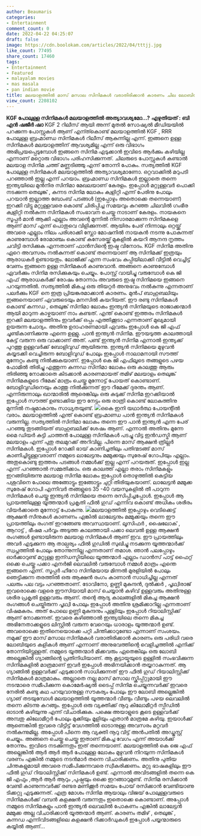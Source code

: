 ```yaml
---
author: Beaumaris
categories:
- Entertainment
comment_count: 0
date: 2022-04-22 04:25:07
draft: false
image: https://cdn.boolokam.com/articles/2022/04/tttjj.jpg
like_count: 77495
share_count: 17460
tags:
- Entertainment
- Featured
- malayalam movies
- mas masala
- pan indian movie
title: മലയാളത്തിൽ മാസ് മസാല സിനിമകൾ വരാതിരിക്കാൻ കാരണം ചില ലോബിയുടെ കളികളോ ?
view_count: 2208102
---
```


**KGF പോലുള്ള സിനിമകൾ മലയാളത്തിൽ അത്യാവശ്യമോ...?** **എഴുതിയത് : ബി എൻ ഷജീർ ഷാ** KGF 2 റിലീസ് ആയി അന്ന് മുതൽ സോഷ്യൽ മീഡിയയിൽ പറക്കുന്ന പോസ്റ്റുകൾ ആണ് എന്ത്കൊണ്ട് മലയാളത്തിൽ KGF , RRR പോലുള്ള ബ്രഹ്മാണ്ഡ സിനിമകൾ റിലീസ് ആകുന്നില്ല എന്ന്. ഇങ്ങനെ ഉള്ള സിനിമകൾ മലയാളത്തിന് ആവശ്യമില്ല എന്ന് ഒരു വിഭാഗം അഭിപ്രയപ്പെടുമ്പോൾ ഇങ്ങനെ സിനിമ എടുക്കാൻ ഇവിടെ ആർക്കും കഴിയില്ല എന്നാണ് മറ്റൊരു വിഭാഗം പരിഹസിക്കുന്നത്. ചിലരുടെ പോസ്റ്റുകൾ കണ്ടാൽ മലയാള സിനിമ ചത്ത് മണ്ണടിഞ്ഞു എന്ന് തോന്നി പോകും. സത്യത്തിൽ KGF പോലുള്ള സിനിമകൾ മലയാളത്തിൽ അത്യാവശ്യമാണോ. ഒറ്റവാക്കിൽ മറുപടി പറഞ്ഞാൽ ഇല്ല എന്ന് പറയാം. ബ്രഹ്മാണ്ഡ സിനിമകൾ ഇല്ലാതെ തന്നെ ഇന്ത്യയിലെ മുൻനിര സിനിമാ മേഖലയാണ് കേരളം. ഇപ്പോൾ മറ്റുള്ളവർ പൊക്കി നടക്കുന്ന തെലുങ്ക് , കന്നട സിനിമ ലോകം ക്വളിറ്റി എന്ന് പേരിനു പോലും പറയാൻ ഇല്ലാത്ത ബോംബ് പടങ്ങൾ (ഇപ്പോഴും അതൊക്കെ തന്നെയാണ്) ഇറക്കി വിട്ടു മറ്റുള്ളവരെ കൊണ്ട് ചിരിപ്പിച്ച സമയവും കുറഞ്ഞ ചിലവിൽ ഗംഭീര ക്വളിറ്റി നൽകുന്ന സിനിമകൾ സംഭാവന ചെയ്ത നാടാണ് കേരളം. നായകനെ സൂപ്പർ മാൻ ആക്കി എല്ലാം അവന്റെ മുന്നിൽ നിസാരമാക്കുന്ന സിനിമകളെ ആണ് മാസ് എന്ന് പൊതുവെ വിളിക്കുന്നത്. ആയിരം പേര് നിന്നാലും ഒറ്റയ്ക്ക് അവരെ എല്ലാം നിലം പരിശാക്കി സ്ലോ മോഷനിൽ നായകൻ നടന്നു പോകുന്നത് കാണുമ്പോൾ രോമാഞ്ചം കൊണ്ട് കസേരയ്ക്ക് മുകളിൽ കയറി ആനന്ദ നൃത്തം ചവിട്ടി രസിക്കുക എന്നതാണ് ഫാൻസിന്റെ ഇഷ്ട വിനോദം. KGF സിനിമ അതിനു ഏറെ അവസരം നൽകുന്നത് കൊണ്ട് തന്നെയാണ് ആ സിനിമക്ക് ഇത്രയും ആരാധകർ ഉണ്ടായതും. ലോജിക്ക് എന്ന സംഭവം കുപ്പിയിലാക്കി വീട്ടിൽ വെച്ചിട്ട് വേണം ഇങ്ങനെ ഉള്ള സിനിമകൾ കാണുവാൻ. അങ്ങനെ കാണുമ്പോൾ ഏവർക്കും സിനിമ രസിക്കുകയും ചെയ്യും. പോസ്റ്റ് വായിച്ചു വരുമ്പോൾ കെ ജി എഫ് ആരാധകർക്ക് രോഷം തോന്നാം അവരുടെ ഇഷ്ട സിനിമയെ ഇങ്ങനെ പറയുന്നതിൽ. സത്യത്തിൽ മികച്ച ഒരു തിയറ്റർ അനുഭവം നൽകുന്നു എന്നതാണ് പലർക്കും KGF നെ ഇത്ര പ്രിയങ്കരമാക്കാൻ കാരണം. മുൻപ് ബാഹുബലിയും ഇങ്ങനെയാണ് ഏവരുടെയും മനസിൽ കയറിയത്. ഈ രണ്ടു സിനിമകൾ കൊണ്ട് കന്നഡ , തെലുങ്ക് സിനിമാ ലോകം ഇന്ത്യൻ സിനിമയുടെ രാജാക്കന്മാർ ആയി മാറുന്ന കാഴ്ചയാണ് നാം കണ്ടത്. എന്ത് കൊണ്ട് ഇത്തരം സിനിമകൾ ഇറക്കി മലയാളത്തിനും ഇവർക്ക് ഒപ്പം എത്തിക്കൂടാ എന്നതാണ് മുഖ്യമായി ഉയരുന്ന ചോദ്യം. അതിനു ഉദാഹരണമായി ഏവരും ഇപ്പോൾ കെ ജി എഫ് ചൂണ്ടികാണിക്കുന്നു എന്നെ ഉള്ളു. പാൻ ഇന്ത്യൻ സിനിമ. ഈയടുത്ത കാലത്തായി കേട്ട് വരുന്ന ഒരു വാക്കാണ് അത്. പണ്ട് ഇന്ത്യൻ സിനിമ എന്നാൽ ഇന്ത്യക്ക് പുറത്തു ഉള്ളവർക്ക് ബോളിവുഡ് ആയിരുന്നു. ഇന്ത്യൻ സിനിമയെ മുഴുവൻ കയ്യടക്കി വെച്ചിരുന്ന ബോളിവുഡ് പോലും ഇപ്പോൾ നാലാമനായി സൗത്ത് മുന്നേറ്റം കണ്ടു നിൽക്കുകയാണ്. ഇപ്പോൾ കെ ജി എഫിലൂടെ തങ്ങളുടെ പഴയ ഫോമിൽ തിരിച്ചു എത്തുന്ന കന്നഡ സിനിമാ ലോകം ഒരു കാലത്തു ആരും തിരിഞ്ഞു നോക്കാതെ കിടക്കാൻ കാരണമായത് തമിഴ് മലയാളം തെലുങ്ക് സിനിമകളുടെ റീമേക് മാത്രം ചെയ്തു മുന്നോട്ട് പോയത് കൊണ്ടാണ്. ബോളിവുഡിനെയും കാത്തു നിൽക്കുന്നത് ഈ റീമേക്ക് ദുരന്തം ആണ്. എന്നിരുന്നാലും ഖാന്മാരിൽ ആരെങ്കിലും ഒരു കുടുക്ക് സിനിമ ഇറക്കിയാൽ ഇപ്പോൾ സൗത്ത് ഉണ്ടാക്കിയ ഈ നേട്ടം ഒരു രാത്രി കൊണ്ട് ലോകത്തിനു മുന്നിൽ നഷ്ടമാകാനും സാധ്യതയുണ്ട്. ![](https://cdn.boolokam.com/articles/2022/04/tttjj.jpg)ഒകെ ഇനി യഥാർത്ഥ പോയന്റിൽ വരാം. മലയാളത്തിൽ എന്ത് കൊണ്ട് ബ്രഹ്മാണ്ഡ പാൻ ഇന്ത്യൻ സിനിമകൾ വരുന്നില്ല. സത്യത്തിൽ സിനിമാ ലോകം തന്നെ ഈ പാൻ ഇന്ത്യൻ എന്ന പേര് പറഞ്ഞു തുടങ്ങിയത് ബാഹുബലിക്ക് ശേഷം ആണ്. എന്നാൽ അതിനും മുന്നേ മൈ ഡിയർ കുട്ടി ചാത്തൻ പോലുള്ള സിനിമകൾ പടച്ചു വിട്ട ഇൻഡസ്ട്രി ആണ് മലയാളം എന്ന് പുതു തലമുറക്ക് അറിവില്ല. പിന്നെ മാസ് ആക്ഷൻ ത്രില്ലർ സിനിമകൾ. ഇപ്പോൾ റോക്കി ഭായ് കാണിച്ചതിലും പതിന്മടങ്ങ് മാസ് കാണിച്ചിട്ടുള്ളവരാണ് നമ്മുടെ ലാലേട്ടനും മമ്മുക്കയും സുരേഷ് ഗോപിയും എല്ലാം. അതുകൊണ്ടു ഇത്തരം പടങ്ങൾ നമ്മൾക്ക് ഇല്ല എന്ന് പറയരുത്. ഇപ്പോൾ ഇല്ല എന്ന് പറഞ്ഞാൽ സമ്മതിക്കാം. ഒരു കാലത്ത് എല്ലാ തരാം സിനിമകളും ഇറങ്ങിയിരുന്നു മലയാള സിനിമ ലോകം ഇപ്പോൾ തൊഴുത്തിൽ കെട്ടിയ പശുവിനെ പോലെ അങ്ങോട്ടും ഇങ്ങോട്ടും ചുറ്റി തിരിയുകയാണ്. ലാലേട്ടൻ മമ്മുക്ക സുരേഷ് ഗോപി എന്നിവർ തങ്ങളുടെ 35 -40 വയസുകളിൽ തീ പാറുന്ന സിനിമകൾ ചെയ്തു ഇന്ത്യൻ സിനിമയെ തന്നെ രസിപ്പിച്ചപ്പോൾ. ഇപ്പോൾ ആ പ്രായത്തിലുള്ള യൂത്തന്മാർ പ്രകൃതി ഫീൽ ഗുഡ് എന്നിവ കൊണ്ട് അധികം ശരീരം വിയർക്കാതെ മുന്നോട്ട് പോകുന്നു. ![](https://cdn.boolokam.com/articles/2022/04/fff.webp)മലയാളത്തിൽ ഇപ്പോഴും വെടിക്കെട്ട് ആക്ഷൻ സീനുകൾ കാണണം എങ്കിൽ ലാലേട്ടനും മമ്മുക്കയും തന്നെ ഈ പ്രായത്തിലും രംഗത് ഇറങ്ങേണ്ട അവസ്ഥയാണ്. ലൂസിഫർ , ഷൈലോക് , ആറാട്ട് , ഭീഷമ പർവ്വം അടുത്ത കാലത്തായി പക്കാ ലെവൽ ഉള്ള ആക്ഷൻ രംഗങ്ങൾ ഉണ്ടായിരുന്ന മലയാള സിനിമകൾ ആണ് ഇവ. ഈ പ്രായത്തിലും അവർ എടുക്കുന്ന ആ താല്പര്യം ഫീൽ ഗുഡിൽ സുഖിച്ചു നടക്കുന്ന യൂത്തന്മാർക്ക് സ്വപ്നത്തിൽ പോലും തോന്നുന്നില്ല എന്നതാണ് തമാശ. ഞാൻ പലപ്പോഴും ഓർക്കാറുണ്ട് മറ്റുള്ള ഇന്ഡസ്ട്രിയിലെ യൂത്തന്മാർ എല്ലാം ഡാൻസ് പാട്ട് ഫൈറ്റ് ഒക്കെ ചെയ്തു പക്കാ എനർജി ലെവലിൽ വരുമ്പോൾ നമ്മൾ മാത്രം എന്തെ ഇങ്ങനെ എന്ന്. സൂപ്പർ ഹീറോ സിനിമയായ മിന്നൽ മുരളിയിൽ പോലും ഞെട്ടിക്കുന്ന തരത്തിൽ ഒരു ആക്ഷൻ രംഗം കാണാൻ സാധിച്ചില്ല എന്നത് പലരും പല വട്ടം പറഞ്ഞതാണ്. ടോവിനോ, ഉണ്ണി മുകുന്ദൻ, ദുൽക്കർ , പൃഥ്വിരാജ് ഇവരൊക്കെ വളരെ ഈസിയായി മാസ് ചെയ്യാൻ കഴിവ് ഉള്ളവരും അതിനുള്ള ശരീര പ്രകൃതി ഉള്ളവരും ആണ്. തന്റെ ആദ്യ കാലങ്ങളിൽ മികച്ച ആക്ഷൻ രംഗങ്ങൾ ചെയ്തിരുന്ന പൃഥ്വി പോലും ഇപ്പോൾ അതിനു ശ്രമിക്കാറില്ല എന്നതാണ് വിഷമകരം. അത് പോലെ ഉണ്ണി മുകുന്ദനും പുള്ളിയും ഇപ്പോൾ റിയാലിസ്റ്റിക്ക് ആണ് നോക്കുന്നത്. ഇവരെ കഴിഞ്ഞാൽ ഇന്ത്യയിലെ തന്നെ മികച്ച അഭിനേതാക്കളുടെ ലിസ്റ്റിൽ വരുന്ന വേറെയും ധാരാളം യൂത്തന്മാർ ഉണ്ട്. അവരൊക്കെ ഇതിനെയൊക്കെ പറ്റി ചിന്തിക്കാറുണ്ടോ എന്നാണ് സംശയം. നമുക്ക് ഈ മാസ് മസാല സിനിമകൾ വരാതിരിക്കാൻ കാരണം ഒരു പരിധി വരെ ലോബിയുടെ കളികൾ ആണ് എന്നാണ് അനുഭവത്തിന്റെ വെളിച്ചത്തിൽ എനിക്ക് തോന്നിയിട്ടുള്ളത്. നമ്മുടെ യൂത്തന്മാർ മിക്കവരും ഏതെങ്കിലും ഒരു ലോബി അല്ലെങ്കിൽ ഗ്യാങ്ങിന്റെ പ്രതിനിധിയാണ്. ആ കൂട്ടായ്മയുടെ ഉള്ളിൽ സംഭവിക്കുന്ന സിനിമകളിൽ മാത്രമാണ് ഇവർ ഇപ്പോൾ അഭിനയിക്കാൻ തയ്യറാകുന്നത്. ആ ഗ്യാങ്ങിൽ ഉള്ളവർക്ക് എടുക്കാൻ സാധിക്കുന്നത് ഈ ഫീൽ ഗുഡ് റിയാലിസ്റ്റിക്ക് സിനിമകൾ മാത്രമാകും. അല്ലാതെ നല്ല മാസ് മസാല സ്ക്രിപ്പ്റ്റുമായി ഈ നടന്മാരെ സമീപിക്കുന്ന കൊമേർഷ്യൽ ടൈപ്പ് സിനിമ ചെയ്യുന്നവർക്ക് ഇവരെ നേരിൽ കണ്ടു കഥ പറയുവാനുള്ള സൗകര്യം പോലും ഈ ലോബി അല്ലെങ്കിൽ ഗ്യാങ് തടയുമ്പോൾ മലയാളത്തിൽ യൂത്തന്മാർ വീണ്ടും വീണ്ടും പഴയ ലെവലിൽ തന്നെ കിടന്നു കറങ്ങും. ഇപ്പോൾ ഒരു വ്യക്തിക്ക് നൂറു കിലോമീറ്റർ സ്പീഡിൽ ഓടാൻ കഴിയുന്നു എന്ന് വിചാരിക്കുക. പക്ഷെ അയാളുടെ കൂടെ ഉള്ളവർക്ക് അമ്പതു കിലോമീറ്റർ പോലും മുക്കിയും മൂളിയും എതാൻ മാത്രമേ കഴിയു. ഇയാൾക്ക് ആണെങ്കിൽ ഇവരെ വിട്ടിട്ട് വേഗത്തിൽ ഓടാനുള്ള അവസരം മറ്റവർ നൽകുന്നുമില്ല. അപ്പോൾ പിന്നെ ആ വ്യക്തി നൂറു വിട്ട് അൻപതിൽ അഡ്ജസ്റ്റ് ചെയ്യും. അങ്ങനെ ചെയ്തു ചെയ്തു ഇതാണ് മികച്ച വേഗം എന്ന് അയാൾക്ക് തോന്നും. ഇവിടെ നടക്കുന്നതും ഇത് തന്നെയാണ്. മലയാളത്തിൽ കെ ജെ എഫ് അല്ലെങ്കിൽ ആർ ആർ ആർ പോലുള്ള ലോകം മുഴുവൻ നിറയുന്ന സിനിമകൾ വരണം എങ്കിൽ നമ്മുടെ നടൻമാർ തന്നെ വിചാരിക്കണം. അതിനു പുതിയ ചിന്തകളുമായി അവരെ സമീപിക്കുന്നവരെ സ്വീകരിക്കണം. മറ്റു ഭാഷകളിലും ഈ ഫീൽ ഗുഡ് റിയാലിസ്റ്റിക്ക് സിനിമകൾ ഉണ്ട്. എന്നാൽ അവിടങ്ങളിൽ തന്നെ കെ ജി എഫും ,ആർ ആർ ആറും ,പുഷ്പയും ഒക്കെ ഇറങ്ങാറുമുണ്ട്. സിനിമ രസിക്കാൻ വേണ്ടി കാണുന്നവർക്ക് രണ്ടര മണിക്കൂർ സമയം പോയ് രസിക്കാൻ വേണ്ടിയാണു ടിക്കറ്റു എടുക്കുന്നത്. എത്ര മോശം സിനിമ ആയാലും വിജയ് പോലുള്ളവരുടെ സിനിമകൾക്ക് വമ്പൻ കളക്ഷൻ വരുന്നതും ഇതൊക്കെ കൊണ്ടാണ്. അപ്പോൾ നമ്മുടെ സിനിമകളും പാൻ ഇന്ത്യൻ ലെവലിൽ പോകണം എങ്കിൽ ലാലേട്ടൻ മമ്മുക്ക അല്ല വിചാരിക്കാൻ യൂത്തന്മാർ ആണ്. കാരണം തമിഴ് , തെലുങ്ക് , കന്നഡ എന്നിവിടങ്ങളിലെ കളക്ഷൻ റിക്കാർഡുകൾ ഇപ്പോൾ പയ്യന്മാരുടെ കയ്യിൽ ആണ്... &nbsp;